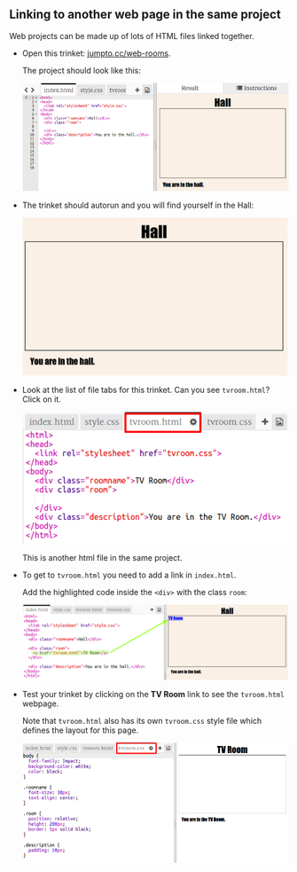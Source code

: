 ## Linking to another web page in the same project

Web projects can be made up of lots of HTML files linked together.

+ Open this trinket: <a href="http://jumpto.cc/web-rooms" target="_blank">jumpto.cc/web-rooms</a>.
    
    The project should look like this:
    
    ![screenshot](images/rooms-starter.png)

+ The trinket should autorun and you will find yourself in the Hall:
    
    ![screenshot](images/rooms-hall-start.png)

+ Look at the list of file tabs for this trinket. Can you see `tvroom.html`? Click on it.
    
    ![screenshot](images/rooms-tvroom-html.png)
    
    This is another html file in the same project.

+ To get to `tvroom.html` you need to add a link in `index.html`.
    
    Add the highlighted code inside the `<div>` with the class `room`:
    
    ![screenshot](images/rooms-link-tvroom.png)

+ Test your trinket by clicking on the **TV Room** link to see the `tvroom.html` webpage.
    
    Note that `tvroom.html` also has its own `tvroom.css` style file which defines the layout for this page.
    
    ![screenshot](images/rooms-tvroom-unstyled.png)